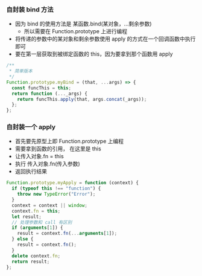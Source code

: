 ### 自封装 bind 方法

- 因为 bind 的使用方法是 某函数.bind(某对象，...剩余参数)
  - 所以需要在 Function.prototype 上进行编程
- 将传递的参数中的某对象和剩余参数使用 apply 的方式在一个回调函数中执行即可
- 要在第一层获取到被绑定函数的 this，因为要拿到那个函数用 apply

```js
/**
 * 简单版本
 */
Function.prototype.myBind = (that, ...args) => {
  const funcThis = this;
  return function (..._args) {
    return funcThis.apply(that, args.concat(_args));
  };
};
```

### 自封装一个 apply

- 首先要先原型上即 Function.prototype 上编程
- 需要拿到函数的引用， 在这里是 this
- 让传入对象.fn = this
- 执行 传入对象.fn(传入参数)
- 返回执行结果

```js
Function.prototype.myApply = function (context) {
  if (typeof this !== "function") {
    throw new TypeError("Error");
  }
  context = context || window;
  context.fn = this;
  let result;
  // 处理参数和 call 有区别
  if (arguments[1]) {
    result = context.fn(...arguments[1]);
  } else {
    result = context.fn();
  }
  delete context.fn;
  return result;
};
```
